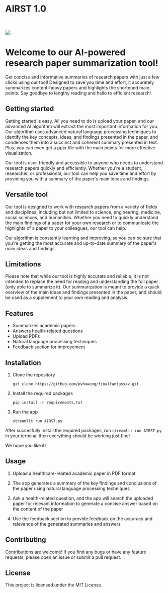 # AIRST 1.0

<br>

![](https://raw.githubusercontent.com/pham0084/finalfantasyxv/main/Thumbnail.jpeg)

<p>
  
# Welcome to our AI-powered research paper summarization tool!

Get concise and informative summaries of research papers with just a few clicks using our tool! Designed to save you time and effort, it accurately summarizes content-heavy papers and highlights the shortened main points. Say goodbye to lengthy reading and hello to efficient research!

## Getting started
Getting started is easy. All you need to do is upload your paper, and our advanced AI algorithm will extract the most important information for you. Our algorithm uses advanced natural language processing techniques to identify the key concepts, ideas, and findings presented in the paper, and condenses them into a succinct and coherent summary presented in text. Plus, you can even get a pptx file with the main points for more effective visualization. 

Our tool is user-friendly and accessible to anyone who needs to understand research papers quickly and efficiently. Whether you're a student, researcher, or professional, our tool can help you save time and effort by providing you with a summary of the paper's main ideas and findings.

## Versatile tool
Our tool is designed to work with research papers from a variety of fields and disciplines, including but not limited to science, engineering, medicine, social sciences, and humanities. Whether you need to quickly understand the main findings of a paper for your own research or to communicate the highlights of a paper to your colleagues, our tool can help.

Our algorithm is constantly learning and improving, so you can be sure that you're getting the most accurate and up-to-date summary of the paper's main ideas and findings.

## Limitations
Please note that while our tool is highly accurate and reliable, it is not intended to replace the need for reading and understanding the full paper (only able to summarize it). Our summarization is meant to provide a quick overview of the main ideas and findings presented in the paper, and should be used as a supplement to your own reading and analysis.


## Features
- Summarizes academic papers
- Answers health-related questions
- Upload PDFs
- Natural language processing techniques
- Feedback section for improvement


## Installation
  
1. Clone the repository
  
    ```
    git clone https://github.com/pvhuwung/finalfantasyxv.git
    ```
  
2. Install the required packages
  
    ```
    pip install -r requirements.txt
    ```
  
3. Run the app

    ```
    streamlit run AIRST.py
    ```
  
After succesfully install the required packages, run `streamlit run AIRST.py` in your terminal then everything should be working just fine!

We hope you like it!
  
## Usage
  
1. Upload a healthcare-related academic paper in PDF format
  
2. The app generates a summary of the key findings and conclusions of the paper using natural language processing techniques
  
3. Ask a health-related question, and the app will search the uploaded paper for relevant information to generate a concise answer based on the content of the paper
  
4. Use the feedback section to provide feedback on the accuracy and relevance of the generated summaries and answers

## Contributing
Contributions are welcome! If you find any bugs or have any feature requests, please open an issue or submit a pull request.

## License
This project is licensed under the MIT License.

</p>
